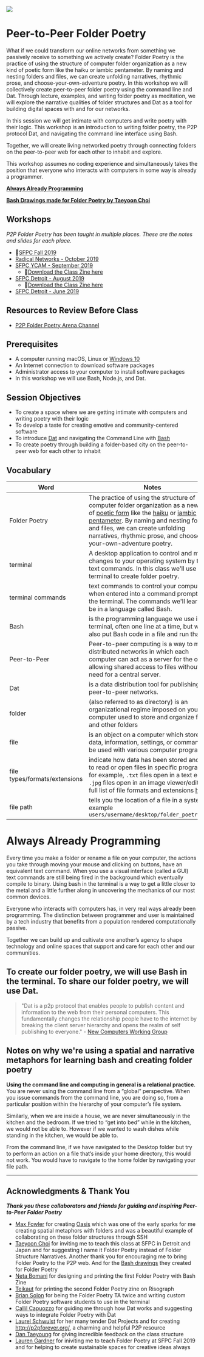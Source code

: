 ![](https://github.com/melaniehoff/Peer-to-Peer-Poetry/blob/master/folder-cities.jpg)

# Peer-to-Peer Folder Poetry

What if we could transform our online networks from something we passively receive to something we actively create? Folder Poetry is the practice of using the structure of computer folder organization as a new kind of poetic form like the haiku or iambic pentameter. By naming and nesting folders and files, we can create unfolding narratives, rhythmic prose, and choose-your-own-adventure poetry. In this workshop we will collectively create peer-to-peer folder poetry using the command line and Dat. Through lecture, examples, and writing folder poetry as meditation, we will explore the narrative qualities of folder structures and Dat as a tool for building digital spaces with and for our networks.

In this session we will get intimate with computers and write poetry with their logic. This workshop is an introduction to writing folder poetry, the P2P protocol Dat, and navigating the command line interface using Bash.

Together, we will create living networked poetry through connecting folders on the peer-to-peer web for each other to inhabit and explore.

This workshop assumes no coding experience and simultaneously takes the position that everyone who interacts with computers in some way is already a programmer.

**[Always Already Programming](#always-already-programming)**

 
**[Bash Drawings made for Folder Poetry by Taeyoon Choi](https://docs.google.com/presentation/d/1WV_vFHtKB7BUBc3P_oGVlLry6W_8K_fJkJiWzisXonY/edit#slide=id.g60e8df3e27_0_113)**


## Workshops
_P2P Folder Poetry has been taught in multiple places. These are the notes and slides for each place._
- 🔴[SFPC Fall 2019](https://github.com/melaniehoff/Peer-to-Peer-Folder-Poetry/blob/master/sfpc-fall-2019.md)
- [Radical Networks - October 2019](https://github.com/melaniehoff/Peer-to-Peer-Folder-Poetry/blob/master/radical-networks.md)
- [SFPC YCAM - September 2019](https://gist.github.com/melaniehoff/96bffd279b0ea66f61291e231283aab5) 
    - 📒[Download the Class Zine here](https://melanie-hoff.com/folder-poetry/sfpc-ycam/zine-pdfs-ycam-folder-poetry.zip)
- [SFPC Detroit - August 2019](https://gist.github.com/melaniehoff/7cda150870c869c1990a744dddbd286f) 
    - 📒[Download the Class Zine here](https://melanie-hoff.com/folder-poetry/sfpc-detroit/detroit-zine-reader.pdf.zip)
- [SFPC Detroit - June 2019](https://github.com/melaniehoff/folderpoetry/blob/master/README.md)

## Resources to Review Before Class
- [P2P Folder Poetry Arena Channel](https://www.are.na/melanie-hoff/peer-to-peer-folder-poetry)

## Prerequisites
- A computer running macOS, Linux or [Windows 10](https://gist.github.com/solon/4e254be6e0d2e73ef8624470fc9ca852#file-folder-poetry-setup-md)
- An Internet connection to download software packages
- Administrator access to your computer to install software packages
- In this workshop we will use Bash, Node.js, and Dat.


## Session Objectives

- To create a space where we are getting intimate with computers and writing poetry with their logic
- To develop a taste for creating emotive and community-centered software
- To introduce [Dat](https://dat.foundation/) and navigating the Command Line with [Bash](https://en.wikipedia.org/wiki/Bash_(Unix_shell))
- To create poetry through building a folder-based city on the peer-to-peer web for each other to inhabit


## Vocabulary
**Word** | **Notes**
--- | ---
Folder Poetry| The practice of using the structure of computer folder organization as a new kind of [poetic form](https://en.wikipedia.org/wiki/Poetry#Forms) like the [haiku](https://en.wikipedia.org/wiki/Haiku) or [iambic pentameter](https://en.wikipedia.org/wiki/Iambic_pentameter). By naming and nesting folders and files, we can create unfolding narratives, rhythmic prose, and choose-your-own-adventure poetry.
terminal | A desktop application to control and make changes to your operating system by typing text commands. In this class we'll use the terminal to create folder poetry.
terminal commands | text commands to control your computer when entered into a command prompt like the terminal. The commands we'll learn will be in a language called Bash.
Bash | is the programming language we use in the terminal, often one line at a time, but we can also put Bash code in a file and run that file.
Peer-to-Peer | Peer-to-peer computing is a way to make distributed networks in which each computer can act as a server for the others, allowing shared access to files without the need for a central server.
Dat | is a data distribution tool for publishing on peer-to-peer networks.
folder | (also referred to as directory) is an organizational regime imposed on your computer used to store and organize files and other folders
file | is an object on a computer which stores data, information, settings, or commands to be used with various computer programs
file types/formats/extensions | indicate how data has been stored and how to read or open files in specific programs. for example, `.txt` files open in a text editor, `.jpg` files open in an image viewer/editor. full list of file formats and extensions [here](https://en.wikipedia.org/wiki/List_of_file_formats)
file path | tells you the location of a file in a system. for example `users/username/desktop/folder_poetry_club`

# Always Already Programming


Every time you make a folder or rename a file on your computer, the actions you take through moving your mouse and clicking on buttons, have an equivalent text command. When you use a visual interface (called a GUI) text commands are still being fired in the background which eventually compile to binary. Using bash in the terminal is a way to get a little closer to the metal and a little further along in uncovering the mechanics of our most common devices.

Everyone who interacts with computers has, in very real ways already been programming. The distinction between programmer and user is maintained by a tech industry that benefits from a population rendered computationally passive. 

Together we can build up and cultivate one another’s agency to shape technology and online spaces that support and care for each other and our communities. 
    

## To create our folder poetry, we will use Bash in the terminal. To share our folder poetry, we will use Dat.

>"Dat is a p2p protocol that enables people to publish content and information to the web from their personal computers. This fundamentally changes the relationship people have to the internet by breaking the client server hierarchy and opens the realm of self publishing to everyone." - [New Computers Working Group](https://p2p.newcomputers.group/guides/why-self-host.html)
 
## Notes on why we're using a spatial and narrative metaphors for learning bash and creating folder poetry

**Using the command line and computing in general is a relational practice**. You are never using the command line from a “global” perspective. When you issue commands from the command line, you are doing so, from a particular position within the hierarchy of your computer’s file system.

Similarly, when we are inside a house, we are never simultaneously in the kitchen and the bedroom. If we tried to “get into bed” while in the kitchen, we would not be able to. However if we wanted to wash dishes while standing in the kitchen, we would be able to.

From the command line, if we have navigated to the Desktop folder but try to perform an action on a file that’s inside your home directory, this would not work. You would have to navigate to the home folder by navigating your file path.
 
 ___
 
 
## Acknowledgments & Thank You

**_Thank you these collaborators and friends for guiding and inspiring Peer-to-Peer Folder Poetry_**

- [Max Fowler](https://mfowler.info/) for creating [Oasis](https://mfowler.info/work/oasis/) which was one of the early sparks for me creating spatial metaphors with folders and was a beautiful example of collaborating on these folder structures through SSH
- [Taeyoon Choi](http://taeyoonchoi.com/) for inviting me to teach this class at SFPC in Detroit and Japan and for suggesting I name it Folder Poetry instead of Folder Structure Narratives. Another thank you for encouraging me to bring Folder Poetry to the P2P web. And for the [Bash drawings](https://docs.google.com/presentation/d/1WV_vFHtKB7BUBc3P_oGVlLry6W_8K_fJkJiWzisXonY/edit#slide=id.g60e8df3e27_0_113) they created for Folder Poetry
- [Neta Bomani](https://www.netabomani.com/) for designing and printing the first Folder Poetry with Bash Zine
- [Teikaut](https://www.instagram.com/teikaut/?hl=en) for printing the second Folder Poetry zine on Risograph
- [Brian Solon](https://twitter.com/briansolon?lang=en) for being the Folder Poetry TA twice and writing custom Folder Poetry software students to use in the terminal
- [Callil Capuozzo](https://callil.com/) for guiding me through how Dat works and suggesting ways to integrate Folder Poetry with Dat
- [Laurel Schwulst](http://laurelschwulst.com/) for her many tender Dat Projects and for creating http://p2pforever.org/, a charming and helpful P2P resource
- [Dan Taeyoung](https://dantaeyoung.com/) for giving incredible feedback on the class structure
- [Lauren Gardner](http://laurengardner.com/) for iniviting me to teach Folder Poetry at SFPC Fall 2019 and for helping to create sustainable spaces for creative ideas always





 

    
    






